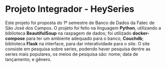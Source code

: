 # Projeto Integrador - HeySeries
Este projeto foi proposta do 1º semestre de Banco de Dados da Fatec de São José dos Campos. O projeto foi feito na linguagem **Python**, utilizando a biblioteca **BeautifulSoup** na raspagem de dados; foi utilizado **docker-compose** para ter um ambiente adequado para o banco, **Couchdb**; biblioteca **Flask** na interface, para dar interatividade para o site. O site consiste em pesquisa sobre series, podendo haver pesquisa dentre as series mais populares, os meios de pesquisa são: nome; data de lançamento; e gênero.

